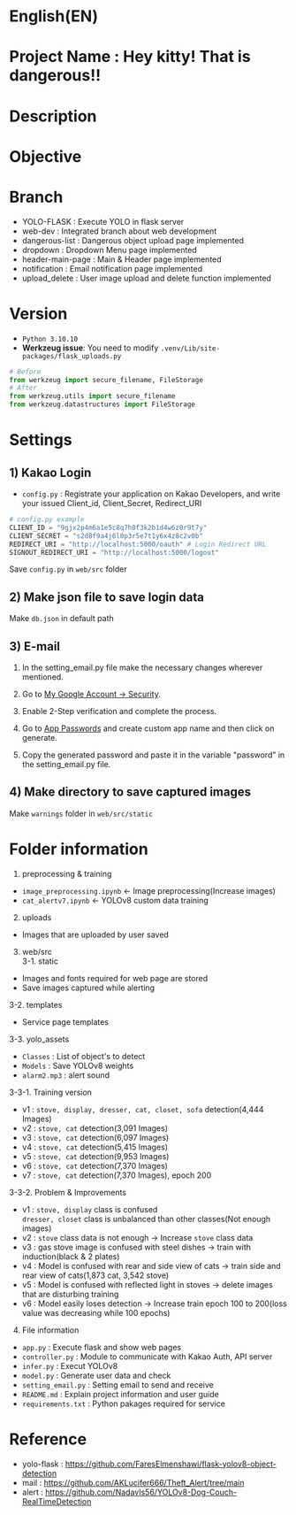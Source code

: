 # English(EN)
# Project Name : Hey kitty! That is dangerous!!


# Description


# Objective


# Branch
- YOLO-FLASK : Execute YOLO in flask server
- web-dev : Integrated branch about web development
- dangerous-list : Dangerous object upload page implemented
- dropdown : Dropdown Menu page implemented
- header-main-page : Main & Header page implemented
- notification : Email notification page implemented
- upload_delete : User image upload and delete function implemented

# Version
- `Python 3.10.10`
- **Werkzeug issue**: You need to modify `.venv/Lib/site-packages/flask_uploads.py`
  
```python
# Before
from werkzeug import secure_filename, FileStorage
# After
from werkzeug.utils import secure_filename
from werkzeug.datastructures import FileStorage
```

# Settings
## 1) Kakao Login
- `config.py` : Registrate your application on Kakao Developers, and write your issued Client_id, Client_Secret, Redirect_URI
  
```python
# config.py example
CLIENT_ID = "9gjx2p4m6a1e5c8q7h0f3k2b1d4w6z8r9t7y"
CLIENT_SECRET = "s2d8f9a4j6l0p3r5e7t1y6x4z8c2v0b"
REDIRECT_URI = "http://localhost:5000/oauth" # Login Redirect URL
SIGNOUT_REDIRECT_URI = "http://localhost:5000/logout" 
```

Save `config.py` in `web/src` folder

## 2) Make json file to save login data
Make `db.json` in default path

## 3) E-mail

1. In the setting_email.py file make the necessary changes wherever mentioned.

2. Go to [My Google Account -> Security](https://myaccount.google.com/security).

3. Enable 2-Step verification and complete the process.

4. Go to [App Passwords](https://myaccount.google.com/apppasswords) and create custom app name and then click on generate. 

5. Copy the generated password and paste it in the variable "password" in the setting_email.py file.

## 4) Make directory to save captured images
Make `warnings` folder in `web/src/static`

# Folder information
1. preprocessing & training
- `image_preprocessing.ipynb` ← Image preprocessing(Increase images)
- `cat_alertv7.ipynb` ← YOLOv8 custom data training  

2. uploads
- Images that are uploaded by user saved

3. web/src</br>
3-1. static
- Images and fonts required for web page are stored
- Save images captured while alerting

3-2. templates
- Service page templates

3-3. yolo_assets
- `Classes` : List of object's to detect
- `Models` : Save YOLOv8 weights
- `alarm2.mp3` : alert sound


3-3-1. Training version
- v1 : `stove, display, dresser, cat, closet, sofa` detection(4,444 Images)
- v2 : `stove, cat` detection(3,091 Images)
- v3 : `stove, cat` detection(6,097 Images)
- v4 : `stove, cat` detection(5,415 Images)
- v5 : `stove, cat` detection(9,953 Images)
- v6 : `stove, cat` detection(7,370 Images)
- v7 : `stove, cat` detection(7,370 Images), epoch 200

3-3-2. Problem & Improvements
- v1 : `stove, display` class is confused</br>  `dresser, closet` class is unbalanced than other classes(Not enough images)
- v2 : `stove` class data is not enough → Increase `stove` class data
- v3 : gas stove image is confused with steel dishes → train with induction(black & 2 plates)
- v4 : Model is confused with rear and side view of cats → train side and rear view of cats(1,873 cat, 3,542 stove)
- v5 : Model is confused with reflected light in stoves → delete images that are disturbing training
- v6 : Model easily loses detection → Increase train epoch 100 to 200(loss value was decreasing while 100 epochs)

4. File information
- `app.py` : Execute flask and show web pages
- `controller.py` : Module to communicate with Kakao Auth, API server
- `infer.py` : Execut YOLOv8
- `model.py` : Generate user data and check
- `setting_email.py` : Setting email to send and receive
- `README.md` : Explain project information and user guide
- `requirements.txt` : Python pakages required for service

# Reference
- yolo-flask : https://github.com/FaresElmenshawi/flask-yolov8-object-detection
- mail : https://github.com/AKLucifer666/Theft_Alert/tree/main
- alert : https://github.com/NadavIs56/YOLOv8-Dog-Couch-RealTimeDetection